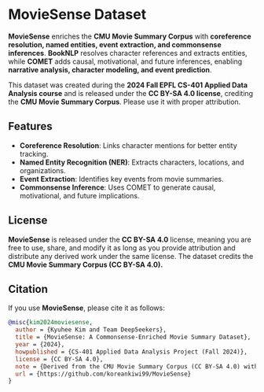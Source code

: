 # MovieSense Dataset  

**MovieSense** enriches the **CMU Movie Summary Corpus** with **coreference resolution, named entities, event extraction, and commonsense inferences**. **BookNLP** resolves character references and extracts entities, while **COMET** adds causal, motivational, and future inferences, enabling **narrative analysis, character modeling, and event prediction**.  

This dataset was created during the **2024 Fall EPFL CS-401 Applied Data Analysis course** and is released under the **CC BY-SA 4.0 license**, crediting the **CMU Movie Summary Corpus**. Please use it with proper attribution.  

## Features  
- **Coreference Resolution**: Links character mentions for better entity tracking.  
- **Named Entity Recognition (NER)**: Extracts characters, locations, and organizations.  
- **Event Extraction**: Identifies key events from movie summaries.  
- **Commonsense Inference**: Uses COMET to generate causal, motivational, and future implications.  

## License  
**MovieSense** is released under the **CC BY-SA 4.0** license, meaning you are free to use, share, and modify it as long as you provide attribution and distribute any derived work under the same license. The dataset credits the **CMU Movie Summary Corpus (CC BY-SA 4.0).**  

## Citation  

If you use **MovieSense**, please cite it as follows:  

```bibtex
@misc{kim2024moviesense,
  author = {Kyuhee Kim and Team Deep5eekers},
  title = {MovieSense: A Commonsense-Enriched Movie Summary Dataset},
  year = {2024},
  howpublished = {CS-401 Applied Data Analysis Project (Fall 2024)},
  license = {CC BY-SA 4.0},
  note = {Derived from the CMU Movie Summary Corpus (CC BY-SA 4.0) with entity resolution, event extraction, and commonsense inference.},
  url = {https://github.com/koreankiwi99/MovieSense}
}
```
